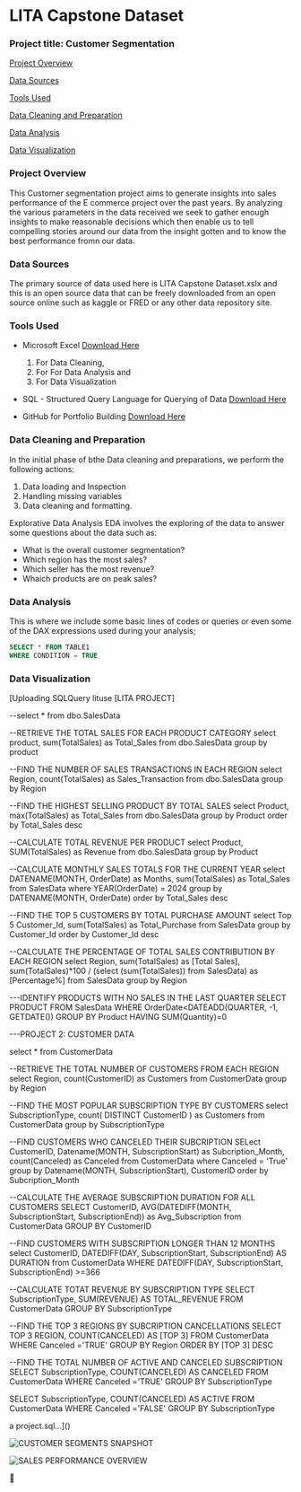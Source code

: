 # LITA Capstone Dataset

### Project title: Customer Segmentation

[Project Overview](#project-overview)

[Data Sources](#data-sources)

[Tools Used](#tools-used)

[Data Cleaning and Preparation](#data-cleaning-and-preparation)

[Data Analysis](#data-analysis)

[Data Visualization](#data-visualization)

### Project Overview
This Customer segmentation project aims to generate insights into sales performance of the E commerce project over the past years. By analyzing the various parameters in the data received we seek to gather enough insights to make reasonable decisions which then enable us to tell compelling stories around our data from the insight gotten and to know the best performance fromn our data.

### Data Sources
The primary source of data used here is LITA Capstone Dataset.xslx and this is an open source data that can be freely downloaded from an open source online such as kaggle or FRED or any other data repository site.

### Tools Used
- Microsoft Excel [Download Here](https://www.microsoft.com)
  1. For Data Cleaning,
  2. For For Data Analysis and
  3. For Data Visualization

- SQL - Structured Query Language for Querying of Data [Download Here](https://www.microsoft.com/en-us/sql-server/sql-server-downloads)
- GitHub for Portfolio Building [Download Here](https://github.com/apps/desktop)

### Data Cleaning and Preparation
In the initial phase of bthe Data cleaning and preparations, we perform the following actions:
1. Data loading and Inspection
2. Handling missing variables
3. Data cleaning and formatting.

Explorative Data Analysis
EDA involves the exploring of the data to answer some questions about the data such as:
- What is the overall customer segmentation?
- Which region has the most sales?
- Which seller has the most revenue?
- Whaich products are on peak sales?

### Data Analysis
This is where we include some basic lines of codes or queries or even some of the DAX expressions used during your analysis;

```SQL
SELECT * FROM TABLE1
WHERE CONDITION = TRUE
```

### Data Visualization
[Uploading SQLQuery lituse [LITA PROJECT]

--select * from dbo.SalesData

--RETRIEVE THE TOTAL SALES FOR EACH PRODUCT CATEGORY
select product, sum(TotalSales) as Total_Sales
from dbo.SalesData
group by product


--FIND THE NUMBER OF SALES TRANSACTIONS IN EACH REGION
select Region, count(TotalSales) as Sales_Transaction
from dbo.SalesData
group by Region

--FIND THE HIGHEST SELLING PRODUCT BY TOTAL SALES
select Product, max(TotalSales) as Total_Sales
from dbo.SalesData
group by Product
order by Total_Sales desc


--CALCULATE TOTAL REVENUE PER PRODUCT
select Product, SUM(TotalSales) as Revenue
from dbo.SalesData
group by Product


--CALCULATE MONTHLY SALES TOTALS FOR THE CURRENT YEAR
select  DATENAME(MONTH, OrderDate) as Months, sum(TotalSales) as Total_Sales
from SalesData
where YEAR(OrderDate) = 2024
group by DATENAME(MONTH, OrderDate)
order by Total_Sales desc


--FIND THE TOP 5 CUSTOMERS BY TOTAL PURCHASE AMOUNT
select Top 5 Customer_Id, sum(TotalSales) as Total_Purchase 
from SalesData
group by Customer_Id
order by Customer_Id desc


--CALCULATE THE PERCENTAGE OF TOTAL SALES CONTRIBUTION BY EACH REGION
select Region, sum(TotalSales) as [Total Sales], sum(TotalSales)*100 / (select (sum(TotalSales)) from SalesData) as [Percentage%] 
from SalesData
group by Region


---IDENTIFY PRODUCTS WITH NO SALES IN THE LAST QUARTER
SELECT PRODUCT FROM SalesData
WHERE OrderDate<DATEADD(QUARTER, -1, GETDATE())
GROUP BY Product
HAVING SUM(Quantity)=0



---PROJECT 2: CUSTOMER DATA

select * from CustomerData

--RETRIEVE THE TOTAL NUMBER OF CUSTOMERS FROM EACH REGION
select Region, count(CustomerID) as Customers from CustomerData
group by Region


--FIND THE MOST POPULAR SUBSCRIPTION TYPE BY CUSTOMERS
select SubscriptionType, count( DISTINCT CustomerID ) as Customers
from CustomerData
group by SubscriptionType


--FIND CUSTOMERS WHO CANCELED THEIR SUBCRIPTION
SELect CustomerID, Datename(MONTH, SubscriptionStart) as Subcription_Month, count(Canceled) as Canceled
from CustomerData
where Canceled = 'True' 
group by Datename(MONTH, SubscriptionStart), CustomerID
order by Subcription_Month


--CALCULATE THE AVERAGE SUBSCRIPTION DURATION FOR ALL CUSTOMERS
SELECT CustomerID, AVG(DATEDIFF(MONTH, SubscriptionStart, SubscriptionEnd)) as Avg_Subscription 
from CustomerData
GROUP BY CustomerID

--FIND CUSTOMERS WITH SUBSCRIPTION LONGER THAN 12 MONTHS
select CustomerID, DATEDIFF(DAY, SubscriptionStart, SubscriptionEnd) AS DURATION 
from CustomerData
WHERE DATEDIFF(DAY, SubscriptionStart, SubscriptionEnd) >=366


--CALCULATE TOTAT REVENUE BY SUBSCRIPTION TYPE
SELECT SubscriptionType, SUM(REVENUE) AS TOTAL_REVENUE  FROM CustomerData
GROUP BY SubscriptionType


--FIND THE TOP 3 REGIONS BY SUBCRIPTION CANCELLATIONS
SELECT TOP 3 REGION, COUNT(CANCELED) AS [TOP 3] FROM CustomerData
WHERE Canceled ='TRUE'
GROUP BY Region
ORDER BY [TOP 3] DESC

--FIND THE TOTAL NUMBER OF ACTIVE AND CANCELED SUBSCRIPTION
SELECT SubscriptionType, COUNT(CANCELED) AS CANCELED FROM CustomerData
WHERE Canceled ='TRUE' 
GROUP BY SubscriptionType


SELECT SubscriptionType, COUNT(CANCELED) AS ACTIVE FROM CustomerData
WHERE Canceled ='FALSE' 
GROUP BY SubscriptionType

a project.sql…]()


![CUSTOMER SEGMENTS SNAPSHOT](https://github.com/user-attachments/assets/7d966fd9-8adc-445b-946d-4dc5bc90c86e)

![SALES PERFORMANCE OVERVIEW](https://github.com/user-attachments/assets/e3700d77-9df9-4bab-9805-1ab6b9fe9b9b)

🥇
